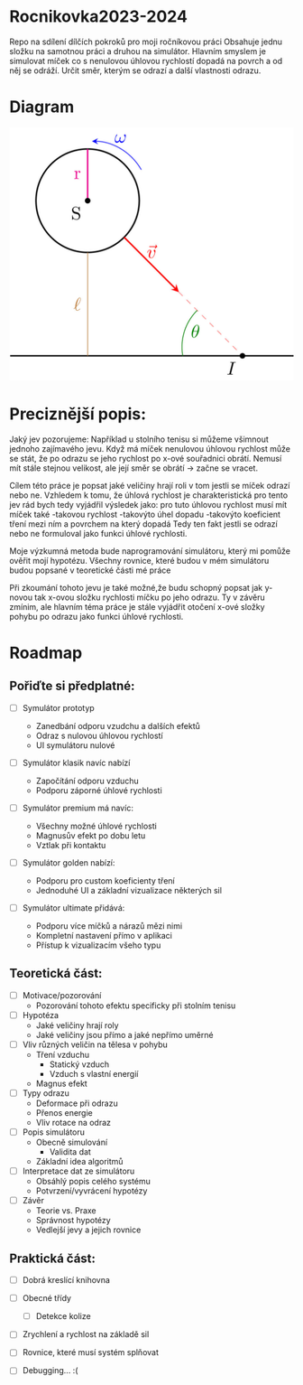 # Rocnikovka2023-2024
Repo na sdílení dílčích pokroků pro moji ročníkovou práci
Obsahuje jednu složku na samotnou práci a druhou na simulátor.
Hlavním smyslem je simulovat míček co s nenulovou úhlovou rychlostí dopadá na povrch a od něj se odráží. Určit směr, kterým se odrazí a další vlastnosti odrazu.

# Diagram
![Diagram](prace/diagram/diagram1024_1.jpg)

# Preciznější popis:

Jaký jev pozorujeme:
Například u stolního tenisu si můžeme všimnout jednoho zajímavého jevu. Když má
míček nenulovou úhlovou rychlost může se stát, že po odrazu se jeho rychlost po
x-ové souřadnici obrátí. Nemusí mít stále stejnou velikost, ale její směr se
obrátí -> začne se vracet.

Cílem této práce je popsat jaké veličiny hrají roli v tom jestli se míček
odrazí nebo ne. Vzhledem k tomu, že úhlová rychlost je charakteristická pro
tento jev rád bych tedy vyjádřil výsledek jako:
pro tuto úhlovou rychlost musí mít míček také
-takovou rychlost
-takovýto úhel dopadu
-takovýto koeficient tření mezi ním a povrchem na který dopadá
Tedy ten fakt jestli se odrazí nebo ne formuloval jako funkci úhlové rychlosti.

Moje výzkumná metoda bude naprogramování simulátoru, který mi pomůže ověřit
mojí hypotézu. Všechny rovnice, které budou v mém simulátoru budou popsané v
teoretické části mé práce

Při zkoumání tohoto jevu je také možné,že budu schopný popsat jak y-novou tak
x-ovou složku rychlosti míčku po jeho odrazu. Ty v závěru zmínim, ale hlavním
téma práce je stále vyjádřit otočení x-ové složky pohybu po odrazu jako funkci
úhlové rychlosti.

# Roadmap

## Pořiďte si předplatné:
- [ ] Symulátor prototyp
    * Zanedbání odporu vzudchu a dalších efektů
    * Odraz s nulovou úhlovou rychlostí
    * UI symulátoru nulové

- [ ] Symulátor klasik navíc nabízí
    * Započítání odporu vzduchu
    * Podporu záporné úhlové rychlosti
    
- [ ] Symulátor premium má navíc:
    * Všechny možné úhlové rychlosti
    * Magnusův efekt po dobu letu
    * Vztlak při kontaktu

- [ ] Symulátor golden nabízí:
    * Podporu pro custom koeficienty tření
    * Jednoduhé UI a základní vizualizace některých sil

- [ ] Symulátor ultimate přidává:
    * Podporu více míčků a nárazů mězi nimi
    * Kompletní nastavení přímo v aplikaci
    * Přístup k vizualizacím všeho typu

## Teoretická část:
- [ ] Motivace/pozorování
    * Pozorování tohoto efektu specificky při stolním tenisu
- [ ] Hypotéza
    * Jaké veličiny hrají roly
    * Jaké veličiny jsou přímo a jaké nepřímo uměrné
- [ ] Vliv různých veličin na tělesa v pohybu
    * Tření vzduchu
        * Statický vzduch
        * Vzduch s vlastní energií
    * Magnus efekt
- [ ] Typy odrazu
    * Deformace při odrazu
    * Přenos energie
    * Vliv rotace na odraz
- [ ] Popis simulátoru
    * Obecně simulování
      * Validita dat
    * Základní idea algoritmů
- [ ] Interpretace dat ze simulátoru
    * Obsáhlý popis celého systému
    * Potvrzení/vyvrácení hypotézy
- [ ] Závěr
    * Teorie vs. Praxe
    * Správnost hypotézy
    * Vedlejší jevy a jejich rovnice

## Praktická část:
- [ ] Dobrá kreslící knihovna
- [ ] Obecné třídy
   - [ ] Detekce kolize 
- [ ] Zrychlení a rychlost na základě sil
- [ ] Rovnice, které musí systém splňovat
- [ ] Debugging... :(


